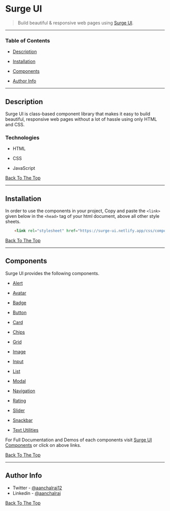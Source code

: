 # Surge UI

> Build beautiful & responsive web pages using [Surge UI](https://surge-ui.netlify.app).

---

### Table of Contents
- [Description](#description)

- [Installation](#installation)

- [Components](#components)

- [Author Info](#author-info)


---

## Description

Surge UI is class-based component library that makes it easy to build beautiful, responsive web pages without a lot of hassle using only HTML and CSS.

### Technologies

- HTML

- CSS

- JavaScript


[Back To The Top](#Surge-ui)

---

## Installation
In order to use the components in your project, Copy and paste the `<link>` given below in the `<head>` tag of your html document, above all other style sheets.

```html
    <link rel="stylesheet" href="https://surge-ui.netlify.app/css/components.css">
```

[Back To The Top](#surge-ui)

---

## Components

Surge UI provides the following components.

- [Alert](https://surge-ui.netlify.app/components/alert/alert.html)

- [Avatar](https://surge-ui.netlify.app/components/avatar/avatar.html)

- [Badge](https://surge-ui.netlify.app/components/badge/badge.html)

- [Button](https://surge-ui.netlify.app/components/button/button.html)

- [Card](https://surge-ui.netlify.app/components/card/card.html)

- [Chips](https://surge-ui.netlify.app/components/chips/chips.html)

- [Grid](https://surge-ui.netlify.app/components/grid/grid.html)

- [Image](https://surge-ui.netlify.app/components/imageComponent/image.html)

- [Input](https://surge-ui.netlify.app/components/input/input.html)

- [List](https://surge-ui.netlify.app/components/lists/lists.html)

- [Modal](https://surge-ui.netlify.app/components/modal/modal.html)

- [Navigation](https://surge-ui.netlify.app/components/navigation/navigation.html)

- [Rating](https://surge-ui.netlify.app/components/rating/rating.html)

- [Slider](https://surge-ui.netlify.app/components/slider/slider.html)

- [Snackbar](https://surge-ui.netlify.app/components/snackbar/snackbar.html)

- [Text Utilities](https://surge-ui.netlify.app/components/text-utilities/text-utilities.html)


For Full Documentation and Demos of each components visit [Surge UI Components](https://surge-ui.netlify.app/components/alert/alert.html) or click on above links.


[Back To The Top](#surge-ui)

---

## Author Info

- Twitter - [@aanchalraj12](https://twitter.com/AanchalRaj12)
- Linkedin - [@aanchalraj](https://www.linkedin.com/in/aanchalraj/)

[Back To The Top](#surge-ui)

